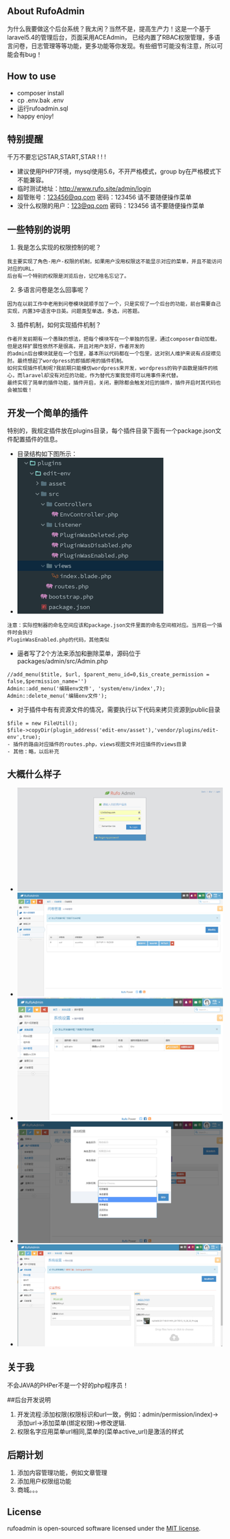 
## About RufoAdmin

为什么我要做这个后台系统？我太闲？当然不是，提高生产力！这是一个基于laravel5.4的管理后台，页面采用ACEAdmin，
已经内置了RBAC权限管理，多语言问卷，日志管理等等功能，更多功能等你发现。有些细节可能没有注意，所以可能会有bug！

## How to use
- composer install
- cp .env.bak .env
- 运行rufoadmin.sql
- happy enjoy!
## 特别提醒
千万不要忘记STAR,START,STAR ! ! !
- 建议使用PHP7环境，mysql使用5.6，不开严格模式，group by在严格模式下不能兼容。
- 临时测试地址：http://www.rufo.site/admin/login
- 超管账号：123456@qq.com 密码：123456  请不要随便操作菜单
- 没什么权限的用户：123@qq.com 密码：123456  请不要随便操作菜单
## 一些特别的说明
1. 我是怎么实现的权限控制的呢？
```$xslt
我主要实现了角色-用户-权限的机制，如果用户没用权限这不能显示对应的菜单，并且不能访问对应的URL，
后台有一个特别的权限是浏览后台，记忆啥名忘记了。
```
2. 多语言问卷是怎么回事呢？
```$xslt
因为在以前工作中老用到问卷模块就顺手加了一个，只是实现了一个后台的功能，前台需要自己实现，内置3中语言中日英。问题类型单选，多选，问答题。
```
3. 插件机制，如何实现插件机制？
```$xslt
作者开发前期有一个愚昧的想法，把每个模块写在一个单独的包里，通过composer自动加载，但是这样扩展性依然不是很高，并且对用户友好，作者开发的
的admin后台模块就是在一个包里，基本所以代码都在一个包里，这对别人维护来说有点捉襟见肘。最终想起了wordpress的即插即用的插件机制。
如何实现插件机制呢?我前期只能模仿wordpress来开发，wordpress的钩子函数是插件的核心，而laravel却没有对应的功能，作为替代方案我觉得可以用事件来代替。
最终实现了简单的插件功能，插件开启，关闭，删除都会触发对应的插件，插件开启时其代码也会被加载！
```

## 开发一个简单的插件
特别的，我规定插件放在plugins目录，每个插件目录下面有一个package.json文件配置插件的信息。
- 目录结构如下图所示：
- ![目录结构](public/0.png)
```$xslt
注意：实际控制器的命名空间应该和package.json文件里面的命名空间相对应。当开启一个插件时会执行
PluginWasEnabled.php的代码，其他类似
```
- 逼者写了2个方法来添加和删除菜单，源码位于packages/admin/src/Admin.php
```$xslt
//add_menu($title, $url, $parent_menu_id=0,$is_create_permission = false,$permission_name='')
Admin::add_menu('编辑env文件', 'system/env/index',7);
Admin::delete_menu('编辑env文件');
```

- 对于插件中有有资源文件的情况，需要执行以下代码来拷贝资源到public目录
```$xslt
$file = new FileUtil();
$file->copyDir(plugin_address('edit-env/asset'),'vendor/plugins/edit-env',true);
- 插件的路由对应插件的routes.php，views视图文件对应插件的views目录
- 其他：略，以后补充
```


## 大概什么样子
- ![目录结构](public/1.png)
- ![目录结构](public/2.png)
- ![目录结构](public/3.png)
- ![目录结构](public/4.png)
- ![目录结构](public/5.png)

## 关于我

不会JAVA的PHPer不是一个好的php程序员！

##后台开发说明

1. 开发流程:添加权限(权限标识和url一致，例如：admin/permission/index)->添加url->添加菜单(绑定权限)->修改逻辑.
3. 权限名字应用菜单url相同,菜单的(菜单active_url)是激活的样式

## 后期计划
1. 添加内容管理功能，例如文章管理
2. 添加用户权限组功能
3. 商城。。。
## License

rufoadmin is open-sourced software licensed under the [MIT license](http://opensource.org/licenses/MIT).
